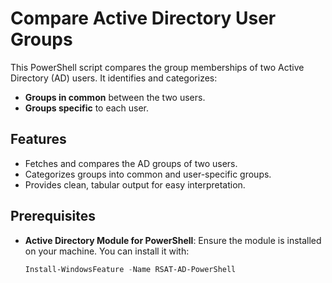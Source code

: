 # Compare Active Directory User Groups

This PowerShell script compares the group memberships of two Active Directory (AD) users. It identifies and categorizes:  
- **Groups in common** between the two users.  
- **Groups specific** to each user.

## Features
- Fetches and compares the AD groups of two users.
- Categorizes groups into common and user-specific groups.
- Provides clean, tabular output for easy interpretation.

## Prerequisites
- **Active Directory Module for PowerShell**: Ensure the module is installed on your machine. You can install it with:
  ```powershell
  Install-WindowsFeature -Name RSAT-AD-PowerShell
